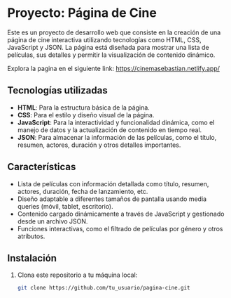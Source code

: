 # Proyecto: Página de Cine

Este es un proyecto de desarrollo web que consiste en la creación de una página de cine interactiva utilizando tecnologías como HTML, CSS, JavaScript y JSON. La página está diseñada para mostrar una lista de películas, sus detalles y permitir la visualización de contenido dinámico.

Explora la pagina en el siguiente link: https://cinemasebastian.netlify.app/

## Tecnologías utilizadas

- **HTML**: Para la estructura básica de la página.
- **CSS**: Para el estilo y diseño visual de la página.
- **JavaScript**: Para la interactividad y funcionalidad dinámica, como el manejo de datos y la actualización de contenido en tiempo real.
- **JSON**: Para almacenar la información de las películas, como el título, resumen, actores, duración y otros detalles importantes.

## Características

- Lista de películas con información detallada como título, resumen, actores, duración, fecha de lanzamiento, etc.
- Diseño adaptable a diferentes tamaños de pantalla usando media queries (móvil, tablet, escritorio).
- Contenido cargado dinámicamente a través de JavaScript y gestionado desde un archivo JSON.
- Funciones interactivas, como el filtrado de películas por género y otros atributos.

## Instalación

1. Clona este repositorio a tu máquina local:
   ```bash
   git clone https://github.com/tu_usuario/pagina-cine.git
